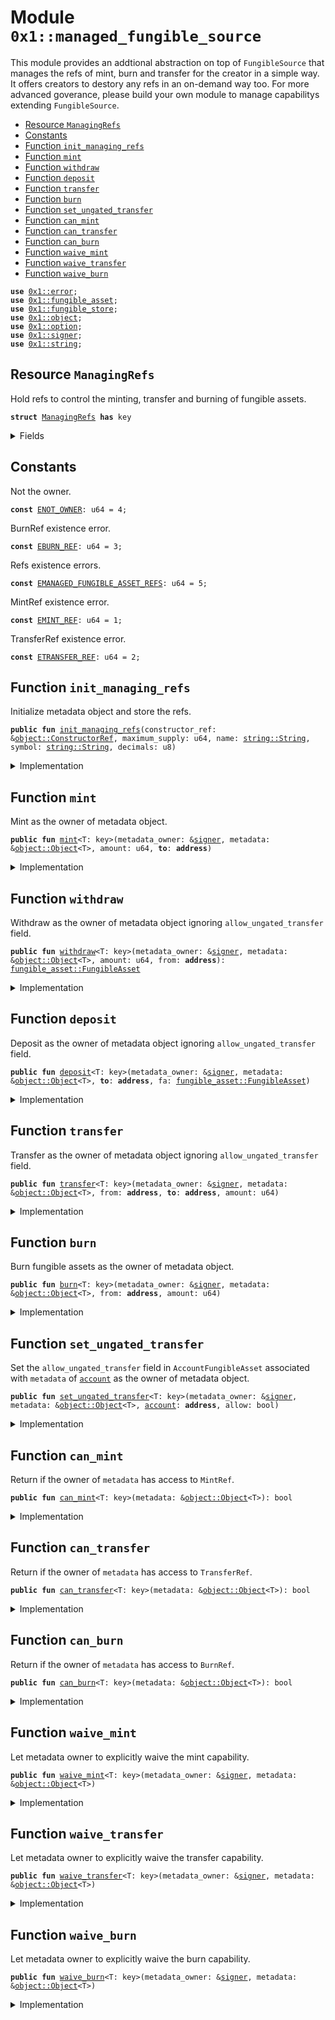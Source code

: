 
<a name="0x1_managed_fungible_source"></a>

# Module `0x1::managed_fungible_source`

This module provides an addtional abstraction on top of <code>FungibleSource</code> that manages the refs of mint, burn
and transfer for the creator in a simple way. It offers creators to destory any refs in an on-demand way too.
For more advanced goverance, please build your own module to manage capabilitys extending <code>FungibleSource</code>.


-  [Resource `ManagingRefs`](#0x1_managed_fungible_source_ManagingRefs)
-  [Constants](#@Constants_0)
-  [Function `init_managing_refs`](#0x1_managed_fungible_source_init_managing_refs)
-  [Function `mint`](#0x1_managed_fungible_source_mint)
-  [Function `withdraw`](#0x1_managed_fungible_source_withdraw)
-  [Function `deposit`](#0x1_managed_fungible_source_deposit)
-  [Function `transfer`](#0x1_managed_fungible_source_transfer)
-  [Function `burn`](#0x1_managed_fungible_source_burn)
-  [Function `set_ungated_transfer`](#0x1_managed_fungible_source_set_ungated_transfer)
-  [Function `can_mint`](#0x1_managed_fungible_source_can_mint)
-  [Function `can_transfer`](#0x1_managed_fungible_source_can_transfer)
-  [Function `can_burn`](#0x1_managed_fungible_source_can_burn)
-  [Function `waive_mint`](#0x1_managed_fungible_source_waive_mint)
-  [Function `waive_transfer`](#0x1_managed_fungible_source_waive_transfer)
-  [Function `waive_burn`](#0x1_managed_fungible_source_waive_burn)


<pre><code><b>use</b> <a href="../../aptos-stdlib/../move-stdlib/doc/error.md#0x1_error">0x1::error</a>;
<b>use</b> <a href="fungible_asset.md#0x1_fungible_asset">0x1::fungible_asset</a>;
<b>use</b> <a href="fungible_store.md#0x1_fungible_store">0x1::fungible_store</a>;
<b>use</b> <a href="object.md#0x1_object">0x1::object</a>;
<b>use</b> <a href="../../aptos-stdlib/../move-stdlib/doc/option.md#0x1_option">0x1::option</a>;
<b>use</b> <a href="../../aptos-stdlib/../move-stdlib/doc/signer.md#0x1_signer">0x1::signer</a>;
<b>use</b> <a href="../../aptos-stdlib/../move-stdlib/doc/string.md#0x1_string">0x1::string</a>;
</code></pre>



<a name="0x1_managed_fungible_source_ManagingRefs"></a>

## Resource `ManagingRefs`

Hold refs to control the minting, transfer and burning of fungible assets.


<pre><code><b>struct</b> <a href="managed_fungible_source.md#0x1_managed_fungible_source_ManagingRefs">ManagingRefs</a> <b>has</b> key
</code></pre>



<details>
<summary>Fields</summary>


<dl>
<dt>
<code>mint: <a href="../../aptos-stdlib/../move-stdlib/doc/option.md#0x1_option_Option">option::Option</a>&lt;<a href="fungible_asset.md#0x1_fungible_asset_MintRef">fungible_asset::MintRef</a>&gt;</code>
</dt>
<dd>

</dd>
<dt>
<code>transfer: <a href="../../aptos-stdlib/../move-stdlib/doc/option.md#0x1_option_Option">option::Option</a>&lt;<a href="fungible_asset.md#0x1_fungible_asset_TransferRef">fungible_asset::TransferRef</a>&gt;</code>
</dt>
<dd>

</dd>
<dt>
<code>burn: <a href="../../aptos-stdlib/../move-stdlib/doc/option.md#0x1_option_Option">option::Option</a>&lt;<a href="fungible_asset.md#0x1_fungible_asset_BurnRef">fungible_asset::BurnRef</a>&gt;</code>
</dt>
<dd>

</dd>
</dl>


</details>

<a name="@Constants_0"></a>

## Constants


<a name="0x1_managed_fungible_source_ENOT_OWNER"></a>

Not the owner.


<pre><code><b>const</b> <a href="managed_fungible_source.md#0x1_managed_fungible_source_ENOT_OWNER">ENOT_OWNER</a>: u64 = 4;
</code></pre>



<a name="0x1_managed_fungible_source_EBURN_REF"></a>

BurnRef existence error.


<pre><code><b>const</b> <a href="managed_fungible_source.md#0x1_managed_fungible_source_EBURN_REF">EBURN_REF</a>: u64 = 3;
</code></pre>



<a name="0x1_managed_fungible_source_EMANAGED_FUNGIBLE_ASSET_REFS"></a>

Refs existence errors.


<pre><code><b>const</b> <a href="managed_fungible_source.md#0x1_managed_fungible_source_EMANAGED_FUNGIBLE_ASSET_REFS">EMANAGED_FUNGIBLE_ASSET_REFS</a>: u64 = 5;
</code></pre>



<a name="0x1_managed_fungible_source_EMINT_REF"></a>

MintRef existence error.


<pre><code><b>const</b> <a href="managed_fungible_source.md#0x1_managed_fungible_source_EMINT_REF">EMINT_REF</a>: u64 = 1;
</code></pre>



<a name="0x1_managed_fungible_source_ETRANSFER_REF"></a>

TransferRef existence error.


<pre><code><b>const</b> <a href="managed_fungible_source.md#0x1_managed_fungible_source_ETRANSFER_REF">ETRANSFER_REF</a>: u64 = 2;
</code></pre>



<a name="0x1_managed_fungible_source_init_managing_refs"></a>

## Function `init_managing_refs`

Initialize metadata object and store the refs.


<pre><code><b>public</b> <b>fun</b> <a href="managed_fungible_source.md#0x1_managed_fungible_source_init_managing_refs">init_managing_refs</a>(constructor_ref: &<a href="object.md#0x1_object_ConstructorRef">object::ConstructorRef</a>, maximum_supply: u64, name: <a href="../../aptos-stdlib/../move-stdlib/doc/string.md#0x1_string_String">string::String</a>, symbol: <a href="../../aptos-stdlib/../move-stdlib/doc/string.md#0x1_string_String">string::String</a>, decimals: u8)
</code></pre>



<details>
<summary>Implementation</summary>


<pre><code><b>public</b> <b>fun</b> <a href="managed_fungible_source.md#0x1_managed_fungible_source_init_managing_refs">init_managing_refs</a>(
    constructor_ref: &ConstructorRef,
    maximum_supply: u64,
    name: String,
    symbol: String,
    decimals: u8
) {
    <b>let</b> (mint_ref, transfer_ref, burn_ref) = <a href="fungible_asset.md#0x1_fungible_asset_init_metadata">fungible_asset::init_metadata</a>(
        constructor_ref,
        maximum_supply,
        name,
        symbol,
        decimals
    );
    <b>let</b> metadata_object_signer = <a href="object.md#0x1_object_generate_signer">object::generate_signer</a>(constructor_ref);
    <b>move_to</b>(
        &metadata_object_signer,
        <a href="managed_fungible_source.md#0x1_managed_fungible_source_ManagingRefs">ManagingRefs</a> {
            mint: <a href="../../aptos-stdlib/../move-stdlib/doc/option.md#0x1_option_some">option::some</a>(mint_ref), transfer: <a href="../../aptos-stdlib/../move-stdlib/doc/option.md#0x1_option_some">option::some</a>(transfer_ref), burn: <a href="../../aptos-stdlib/../move-stdlib/doc/option.md#0x1_option_some">option::some</a>(burn_ref)
        }
    )
}
</code></pre>



</details>

<a name="0x1_managed_fungible_source_mint"></a>

## Function `mint`

Mint as the owner of metadata object.


<pre><code><b>public</b> <b>fun</b> <a href="managed_fungible_source.md#0x1_managed_fungible_source_mint">mint</a>&lt;T: key&gt;(metadata_owner: &<a href="../../aptos-stdlib/../move-stdlib/doc/signer.md#0x1_signer">signer</a>, metadata: &<a href="object.md#0x1_object_Object">object::Object</a>&lt;T&gt;, amount: u64, <b>to</b>: <b>address</b>)
</code></pre>



<details>
<summary>Implementation</summary>


<pre><code><b>public</b> <b>fun</b> <a href="managed_fungible_source.md#0x1_managed_fungible_source_mint">mint</a>&lt;T: key&gt;(
    metadata_owner: &<a href="../../aptos-stdlib/../move-stdlib/doc/signer.md#0x1_signer">signer</a>,
    metadata: &Object&lt;T&gt;,
    amount: u64,
    <b>to</b>: <b>address</b>
) <b>acquires</b> <a href="managed_fungible_source.md#0x1_managed_fungible_source_ManagingRefs">ManagingRefs</a> {
    assert_owner(metadata_owner, metadata);
    <b>let</b> mint_ref = borrow_mint_from_refs(metadata);
    <b>let</b> fa = <a href="fungible_asset.md#0x1_fungible_asset_mint">fungible_asset::mint</a>(mint_ref, amount);
    <a href="fungible_store.md#0x1_fungible_store_deposit">fungible_store::deposit</a>(fa, <b>to</b>);
}
</code></pre>



</details>

<a name="0x1_managed_fungible_source_withdraw"></a>

## Function `withdraw`

Withdraw as the owner of metadata object ignoring <code>allow_ungated_transfer</code> field.


<pre><code><b>public</b> <b>fun</b> <a href="managed_fungible_source.md#0x1_managed_fungible_source_withdraw">withdraw</a>&lt;T: key&gt;(metadata_owner: &<a href="../../aptos-stdlib/../move-stdlib/doc/signer.md#0x1_signer">signer</a>, metadata: &<a href="object.md#0x1_object_Object">object::Object</a>&lt;T&gt;, amount: u64, from: <b>address</b>): <a href="fungible_asset.md#0x1_fungible_asset_FungibleAsset">fungible_asset::FungibleAsset</a>
</code></pre>



<details>
<summary>Implementation</summary>


<pre><code><b>public</b> <b>fun</b> <a href="managed_fungible_source.md#0x1_managed_fungible_source_withdraw">withdraw</a>&lt;T: key&gt;(
    metadata_owner: &<a href="../../aptos-stdlib/../move-stdlib/doc/signer.md#0x1_signer">signer</a>,
    metadata: &Object&lt;T&gt;,
    amount: u64,
    from: <b>address</b>,
): FungibleAsset <b>acquires</b> <a href="managed_fungible_source.md#0x1_managed_fungible_source_ManagingRefs">ManagingRefs</a> {
    assert_owner(metadata_owner, metadata);
    <b>let</b> transfer_ref = borrow_transfer_from_refs(metadata);
    <a href="fungible_store.md#0x1_fungible_store_withdraw_with_ref">fungible_store::withdraw_with_ref</a>(transfer_ref, from, amount)
}
</code></pre>



</details>

<a name="0x1_managed_fungible_source_deposit"></a>

## Function `deposit`

Deposit as the owner of metadata object ignoring <code>allow_ungated_transfer</code> field.


<pre><code><b>public</b> <b>fun</b> <a href="managed_fungible_source.md#0x1_managed_fungible_source_deposit">deposit</a>&lt;T: key&gt;(metadata_owner: &<a href="../../aptos-stdlib/../move-stdlib/doc/signer.md#0x1_signer">signer</a>, metadata: &<a href="object.md#0x1_object_Object">object::Object</a>&lt;T&gt;, <b>to</b>: <b>address</b>, fa: <a href="fungible_asset.md#0x1_fungible_asset_FungibleAsset">fungible_asset::FungibleAsset</a>)
</code></pre>



<details>
<summary>Implementation</summary>


<pre><code><b>public</b> <b>fun</b> <a href="managed_fungible_source.md#0x1_managed_fungible_source_deposit">deposit</a>&lt;T: key&gt;(
    metadata_owner: &<a href="../../aptos-stdlib/../move-stdlib/doc/signer.md#0x1_signer">signer</a>,
    metadata: &Object&lt;T&gt;,
    <b>to</b>: <b>address</b>,
    fa: FungibleAsset
) <b>acquires</b> <a href="managed_fungible_source.md#0x1_managed_fungible_source_ManagingRefs">ManagingRefs</a> {
    assert_owner(metadata_owner, metadata);
    <b>let</b> transfer_ref = borrow_transfer_from_refs(metadata);
    <a href="fungible_store.md#0x1_fungible_store_deposit_with_ref">fungible_store::deposit_with_ref</a>(transfer_ref, <b>to</b>, fa);
}
</code></pre>



</details>

<a name="0x1_managed_fungible_source_transfer"></a>

## Function `transfer`

Transfer as the owner of metadata object ignoring <code>allow_ungated_transfer</code> field.


<pre><code><b>public</b> <b>fun</b> <a href="managed_fungible_source.md#0x1_managed_fungible_source_transfer">transfer</a>&lt;T: key&gt;(metadata_owner: &<a href="../../aptos-stdlib/../move-stdlib/doc/signer.md#0x1_signer">signer</a>, metadata: &<a href="object.md#0x1_object_Object">object::Object</a>&lt;T&gt;, from: <b>address</b>, <b>to</b>: <b>address</b>, amount: u64)
</code></pre>



<details>
<summary>Implementation</summary>


<pre><code><b>public</b> <b>fun</b> <a href="managed_fungible_source.md#0x1_managed_fungible_source_transfer">transfer</a>&lt;T: key&gt;(
    metadata_owner: &<a href="../../aptos-stdlib/../move-stdlib/doc/signer.md#0x1_signer">signer</a>,
    metadata: &Object&lt;T&gt;,
    from: <b>address</b>,
    <b>to</b>: <b>address</b>,
    amount: u64,
) <b>acquires</b> <a href="managed_fungible_source.md#0x1_managed_fungible_source_ManagingRefs">ManagingRefs</a> {
    assert_owner(metadata_owner, metadata);
    <b>let</b> transfer_ref = borrow_transfer_from_refs(metadata);
    <a href="fungible_store.md#0x1_fungible_store_transfer_with_ref">fungible_store::transfer_with_ref</a>(transfer_ref, from, <b>to</b>, amount);
}
</code></pre>



</details>

<a name="0x1_managed_fungible_source_burn"></a>

## Function `burn`

Burn fungible assets as the owner of metadata object.


<pre><code><b>public</b> <b>fun</b> <a href="managed_fungible_source.md#0x1_managed_fungible_source_burn">burn</a>&lt;T: key&gt;(metadata_owner: &<a href="../../aptos-stdlib/../move-stdlib/doc/signer.md#0x1_signer">signer</a>, metadata: &<a href="object.md#0x1_object_Object">object::Object</a>&lt;T&gt;, from: <b>address</b>, amount: u64)
</code></pre>



<details>
<summary>Implementation</summary>


<pre><code><b>public</b> <b>fun</b> <a href="managed_fungible_source.md#0x1_managed_fungible_source_burn">burn</a>&lt;T: key&gt;(
    metadata_owner: &<a href="../../aptos-stdlib/../move-stdlib/doc/signer.md#0x1_signer">signer</a>,
    metadata: &Object&lt;T&gt;,
    from: <b>address</b>,
    amount: u64
) <b>acquires</b> <a href="managed_fungible_source.md#0x1_managed_fungible_source_ManagingRefs">ManagingRefs</a> {
    assert_owner(metadata_owner, metadata);
    <b>let</b> burn_ref = borrow_burn_from_refs(metadata);
    <a href="fungible_store.md#0x1_fungible_store_burn">fungible_store::burn</a>(burn_ref, from, amount);
}
</code></pre>



</details>

<a name="0x1_managed_fungible_source_set_ungated_transfer"></a>

## Function `set_ungated_transfer`

Set the <code>allow_ungated_transfer</code> field in <code>AccountFungibleAsset</code> associated with <code>metadata</code> of <code><a href="account.md#0x1_account">account</a></code> as the
owner of metadata object.


<pre><code><b>public</b> <b>fun</b> <a href="managed_fungible_source.md#0x1_managed_fungible_source_set_ungated_transfer">set_ungated_transfer</a>&lt;T: key&gt;(metadata_owner: &<a href="../../aptos-stdlib/../move-stdlib/doc/signer.md#0x1_signer">signer</a>, metadata: &<a href="object.md#0x1_object_Object">object::Object</a>&lt;T&gt;, <a href="account.md#0x1_account">account</a>: <b>address</b>, allow: bool)
</code></pre>



<details>
<summary>Implementation</summary>


<pre><code><b>public</b> <b>fun</b> <a href="managed_fungible_source.md#0x1_managed_fungible_source_set_ungated_transfer">set_ungated_transfer</a>&lt;T: key&gt;(
    metadata_owner: &<a href="../../aptos-stdlib/../move-stdlib/doc/signer.md#0x1_signer">signer</a>,
    metadata: &Object&lt;T&gt;,
    <a href="account.md#0x1_account">account</a>: <b>address</b>,
    allow: bool
) <b>acquires</b> <a href="managed_fungible_source.md#0x1_managed_fungible_source_ManagingRefs">ManagingRefs</a> {
    assert_owner(metadata_owner, metadata);
    <b>let</b> transfer_ref = borrow_transfer_from_refs(metadata);
    <a href="fungible_store.md#0x1_fungible_store_set_ungated_transfer">fungible_store::set_ungated_transfer</a>(transfer_ref, <a href="account.md#0x1_account">account</a>, allow);
}
</code></pre>



</details>

<a name="0x1_managed_fungible_source_can_mint"></a>

## Function `can_mint`

Return if the owner of <code>metadata</code> has access to <code>MintRef</code>.


<pre><code><b>public</b> <b>fun</b> <a href="managed_fungible_source.md#0x1_managed_fungible_source_can_mint">can_mint</a>&lt;T: key&gt;(metadata: &<a href="object.md#0x1_object_Object">object::Object</a>&lt;T&gt;): bool
</code></pre>



<details>
<summary>Implementation</summary>


<pre><code><b>public</b> <b>fun</b> <a href="managed_fungible_source.md#0x1_managed_fungible_source_can_mint">can_mint</a>&lt;T: key&gt;(metadata: &Object&lt;T&gt;): bool <b>acquires</b> <a href="managed_fungible_source.md#0x1_managed_fungible_source_ManagingRefs">ManagingRefs</a> {
    <a href="../../aptos-stdlib/../move-stdlib/doc/option.md#0x1_option_is_some">option::is_some</a>(&borrow_refs(metadata).mint)
}
</code></pre>



</details>

<a name="0x1_managed_fungible_source_can_transfer"></a>

## Function `can_transfer`

Return if the owner of <code>metadata</code> has access to <code>TransferRef</code>.


<pre><code><b>public</b> <b>fun</b> <a href="managed_fungible_source.md#0x1_managed_fungible_source_can_transfer">can_transfer</a>&lt;T: key&gt;(metadata: &<a href="object.md#0x1_object_Object">object::Object</a>&lt;T&gt;): bool
</code></pre>



<details>
<summary>Implementation</summary>


<pre><code><b>public</b> <b>fun</b> <a href="managed_fungible_source.md#0x1_managed_fungible_source_can_transfer">can_transfer</a>&lt;T: key&gt;(metadata: &Object&lt;T&gt;): bool <b>acquires</b> <a href="managed_fungible_source.md#0x1_managed_fungible_source_ManagingRefs">ManagingRefs</a> {
    <a href="../../aptos-stdlib/../move-stdlib/doc/option.md#0x1_option_is_some">option::is_some</a>(&borrow_refs(metadata).transfer)
}
</code></pre>



</details>

<a name="0x1_managed_fungible_source_can_burn"></a>

## Function `can_burn`

Return if the owner of <code>metadata</code> has access to <code>BurnRef</code>.


<pre><code><b>public</b> <b>fun</b> <a href="managed_fungible_source.md#0x1_managed_fungible_source_can_burn">can_burn</a>&lt;T: key&gt;(metadata: &<a href="object.md#0x1_object_Object">object::Object</a>&lt;T&gt;): bool
</code></pre>



<details>
<summary>Implementation</summary>


<pre><code><b>public</b> <b>fun</b> <a href="managed_fungible_source.md#0x1_managed_fungible_source_can_burn">can_burn</a>&lt;T: key&gt;(metadata: &Object&lt;T&gt;): bool <b>acquires</b> <a href="managed_fungible_source.md#0x1_managed_fungible_source_ManagingRefs">ManagingRefs</a> {
    <a href="../../aptos-stdlib/../move-stdlib/doc/option.md#0x1_option_is_some">option::is_some</a>(&borrow_refs(metadata).burn)
}
</code></pre>



</details>

<a name="0x1_managed_fungible_source_waive_mint"></a>

## Function `waive_mint`

Let metadata owner to explicitly waive the mint capability.


<pre><code><b>public</b> <b>fun</b> <a href="managed_fungible_source.md#0x1_managed_fungible_source_waive_mint">waive_mint</a>&lt;T: key&gt;(metadata_owner: &<a href="../../aptos-stdlib/../move-stdlib/doc/signer.md#0x1_signer">signer</a>, metadata: &<a href="object.md#0x1_object_Object">object::Object</a>&lt;T&gt;)
</code></pre>



<details>
<summary>Implementation</summary>


<pre><code><b>public</b> <b>fun</b> <a href="managed_fungible_source.md#0x1_managed_fungible_source_waive_mint">waive_mint</a>&lt;T: key&gt;(
    metadata_owner: &<a href="../../aptos-stdlib/../move-stdlib/doc/signer.md#0x1_signer">signer</a>,
    metadata: &Object&lt;T&gt;
) <b>acquires</b> <a href="managed_fungible_source.md#0x1_managed_fungible_source_ManagingRefs">ManagingRefs</a> {
    <b>let</b> mint_ref = &<b>mut</b> borrow_refs_mut(metadata_owner, metadata).mint;
    <b>assert</b>!(<a href="../../aptos-stdlib/../move-stdlib/doc/option.md#0x1_option_is_some">option::is_some</a>(mint_ref), <a href="../../aptos-stdlib/../move-stdlib/doc/error.md#0x1_error_not_found">error::not_found</a>(<a href="managed_fungible_source.md#0x1_managed_fungible_source_EMINT_REF">EMINT_REF</a>));
    <a href="../../aptos-stdlib/../move-stdlib/doc/option.md#0x1_option_extract">option::extract</a>(mint_ref);
}
</code></pre>



</details>

<a name="0x1_managed_fungible_source_waive_transfer"></a>

## Function `waive_transfer`

Let metadata owner to explicitly waive the transfer capability.


<pre><code><b>public</b> <b>fun</b> <a href="managed_fungible_source.md#0x1_managed_fungible_source_waive_transfer">waive_transfer</a>&lt;T: key&gt;(metadata_owner: &<a href="../../aptos-stdlib/../move-stdlib/doc/signer.md#0x1_signer">signer</a>, metadata: &<a href="object.md#0x1_object_Object">object::Object</a>&lt;T&gt;)
</code></pre>



<details>
<summary>Implementation</summary>


<pre><code><b>public</b> <b>fun</b> <a href="managed_fungible_source.md#0x1_managed_fungible_source_waive_transfer">waive_transfer</a>&lt;T: key&gt;(
    metadata_owner: &<a href="../../aptos-stdlib/../move-stdlib/doc/signer.md#0x1_signer">signer</a>,
    metadata: &Object&lt;T&gt;
) <b>acquires</b> <a href="managed_fungible_source.md#0x1_managed_fungible_source_ManagingRefs">ManagingRefs</a> {
    <b>let</b> transfer_ref = &<b>mut</b> borrow_refs_mut(metadata_owner, metadata).transfer;
    <b>assert</b>!(<a href="../../aptos-stdlib/../move-stdlib/doc/option.md#0x1_option_is_some">option::is_some</a>(transfer_ref), <a href="../../aptos-stdlib/../move-stdlib/doc/error.md#0x1_error_not_found">error::not_found</a>(<a href="managed_fungible_source.md#0x1_managed_fungible_source_ETRANSFER_REF">ETRANSFER_REF</a>));
    <a href="../../aptos-stdlib/../move-stdlib/doc/option.md#0x1_option_extract">option::extract</a>(transfer_ref);
}
</code></pre>



</details>

<a name="0x1_managed_fungible_source_waive_burn"></a>

## Function `waive_burn`

Let metadata owner to explicitly waive the burn capability.


<pre><code><b>public</b> <b>fun</b> <a href="managed_fungible_source.md#0x1_managed_fungible_source_waive_burn">waive_burn</a>&lt;T: key&gt;(metadata_owner: &<a href="../../aptos-stdlib/../move-stdlib/doc/signer.md#0x1_signer">signer</a>, metadata: &<a href="object.md#0x1_object_Object">object::Object</a>&lt;T&gt;)
</code></pre>



<details>
<summary>Implementation</summary>


<pre><code><b>public</b> <b>fun</b> <a href="managed_fungible_source.md#0x1_managed_fungible_source_waive_burn">waive_burn</a>&lt;T: key&gt;(
    metadata_owner: &<a href="../../aptos-stdlib/../move-stdlib/doc/signer.md#0x1_signer">signer</a>,
    metadata: &Object&lt;T&gt;
) <b>acquires</b> <a href="managed_fungible_source.md#0x1_managed_fungible_source_ManagingRefs">ManagingRefs</a> {
    <b>let</b> burn_ref = &<b>mut</b> borrow_refs_mut(metadata_owner, metadata).burn;
    <b>assert</b>!(<a href="../../aptos-stdlib/../move-stdlib/doc/option.md#0x1_option_is_some">option::is_some</a>(burn_ref), <a href="../../aptos-stdlib/../move-stdlib/doc/error.md#0x1_error_not_found">error::not_found</a>(<a href="managed_fungible_source.md#0x1_managed_fungible_source_ETRANSFER_REF">ETRANSFER_REF</a>));
    <a href="../../aptos-stdlib/../move-stdlib/doc/option.md#0x1_option_extract">option::extract</a>(burn_ref);
}
</code></pre>



</details>


[move-book]: https://move-language.github.io/move/introduction.html
